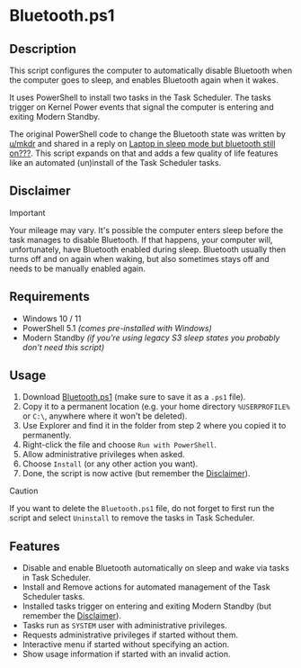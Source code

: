 # Bluetooth.ps1

## Description

This script configures the computer to automatically disable Bluetooth when the computer goes to sleep, and enables Bluetooth again when it wakes.

It uses PowerShell to install two tasks in the Task Scheduler. The tasks trigger on Kernel Power events that signal the computer is entering and exiting Modern Standby.

The original PowerShell code to change the Bluetooth state was written by [u/mkdr](https://www.reddit.com/user/mkdr/) and shared in a reply on [Laptop in sleep mode but bluetooth still on???](https://www.reddit.com/r/Dell/comments/qmm90f/laptop_in_sleep_mode_but_bluetooth_still_on/). This script expands on that and adds a few quality of life features like an automated (un)install of the Task Scheduler tasks.

## Disclaimer

> [!IMPORTANT]
> Your mileage may vary. It's possible the computer enters sleep before the task manages to disable Bluetooth. If that happens, your computer will, unfortunately, have Bluetooth enabled during sleep. Bluetooth usually then turns off and on again when waking, but also sometimes stays off and needs to be manually enabled again.

## Requirements

* Windows 10 / 11
* PowerShell 5.1 _(comes pre-installed with Windows)_
* Modern Standby _(if you're using legacy S3 sleep states you probably don't need this script)_

## Usage

1. Download [Bluetooth.ps1](https://github.com/SunMar/bluetooth-disable-on-sleep/blob/main/Bluetooth.ps1) (make sure to save it as a `.ps1` file).
2. Copy it to a permanent location (e.g. your home directory `%USERPROFILE%` or `C:\`, anywhere where it won't be deleted).
3. Use Explorer and find it in the folder from step 2 where you copied it to permanently.
4. Right-click the file and choose `Run with PowerShell`.
5. Allow administrative privileges when asked.
6. Choose `Install` (or any other action you want).
7. Done, the script is now active (but remember the [Disclaimer](#disclaimer)).

> [!CAUTION]
> If you want to delete the `Bluetooth.ps1` file, do not forget to first run the script and select `Uninstall` to remove the tasks in Task Scheduler.

## Features

* Disable and enable Bluetooth automatically on sleep and wake via tasks in Task Scheduler.
* Install and Remove actions for automated management of the Task Scheduler tasks.
* Installed tasks trigger on entering and exiting Modern Standby (but remember the [Disclaimer](#disclaimer)).
* Tasks run as `SYSTEM` user with administrative privileges.
* Requests administrative privileges if started without them.
* Interactive menu if started without specifying an action.
* Show usage information if started with an invalid action.
